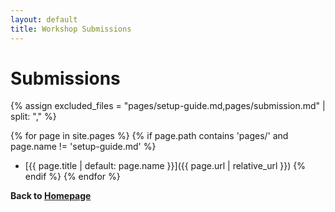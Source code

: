 ```yaml
---
layout: default
title: Workshop Submissions
---
```


# Submissions

{% assign excluded_files = "pages/setup-guide.md,pages/submission.md" | split: "," %}

{% for page in site.pages %}
  {% if page.path contains 'pages/' and page.name != 'setup-guide.md' %}
- [{{ page.title | default: page.name }}]({{ page.url | relative_url }})
  {% endif %}
{% endfor %}

**Back to [Homepage](https://hackersclubsv.github.io/coe-coding-basics-bootcamp/)**